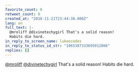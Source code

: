 ```yaml
---
favorite_count: 0
retweet_count: 0
created_at: "2018-11-21T23:44:38.000Z"
lang: en
full_text: |-
  @mroliff @divinetechygirl That's a solid reason! 
  Habits die hard.
in_reply_to_screen_name: lukeocodes
in_reply_to_status_id_str: "1065387333695012866"
replies: []
---
```


[@mroliff](https://twitter.com/mroliff)
[@divinetechygirl](https://twitter.com/divinetechygirl) That's a solid reason!
Habits die hard.
